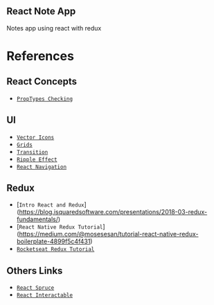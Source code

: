 ## React Note App
Notes app using react with redux

# References

## React Concepts

* [`PropTypes Checking`](https://reactjs.org/docs/typechecking-with-proptypes.html)

## UI

* [`Vector Icons`](https://github.com/oblador/react-native-vector-icons)
* [`Grids`](https://flow.opera.com/ext/v1/index.html)
* [`Transition`](https://medium.com/react-native-motion/transition-challenge-9bc9fdef56c7)
* [`Ripple Effect`](https://medium.com/react-native-motion/ripple-effect-in-react-native-1cb0ad568e91)
* [`React Navigation`](https://reactnavigation.org/)

## Redux

* [`Intro React and Redux`] (https://blog.isquaredsoftware.com/presentations/2018-03-redux-fundamentals/)
* [`React Native Redux Tutorial`] (https://medium.com/@mosesesan/tutorial-react-native-redux-boilerplate-4899f5c4f431)
* [`Rocketseat Redux Tutorial`](https://github.com/Rocketseat/youtube-codequinta-redux)

## Others Links
* [`React Spruce`](https://github.com/prscX/react-native-spruce)
* [`React Interactable`](https://github.com/wix/react-native-interactable)